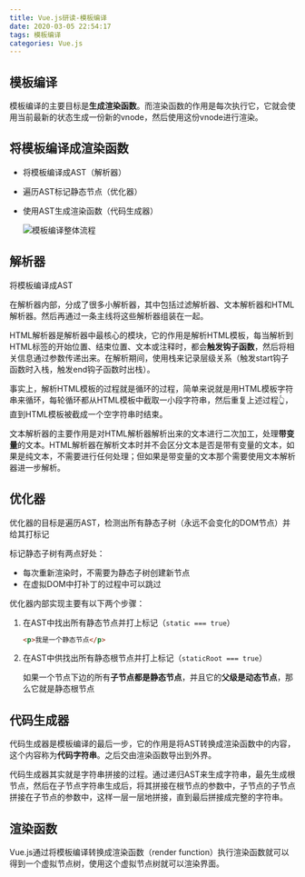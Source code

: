 ```yaml
---
title: Vue.js研读-模板编译
date: 2020-03-05 22:54:17
tags: 模板编译
categories: Vue.js
---
```


## 模板编译

模板编译的主要目标是**生成渲染函数**。而渲染函数的作用是每次执行它，它就会使用当前最新的状态生成一份新的vnode，然后使用这份vnode进行渲染。

## 将模板编译成渲染函数

- 将模板编译成AST（解析器）

- 遍历AST标记静态节点（优化器）

- 使用AST生成渲染函数（代码生成器）

  ![模板编译整体流程](https://mrrsblog.oss-cn-shanghai.aliyuncs.com/%E6%A8%A1%E6%9D%BF%E7%BC%96%E8%AF%91-0.png)

## 解析器

将模板编译成AST

在解析器内部，分成了很多小解析器，其中包括过滤解析器、文本解析器和HTML解析器。然后再通过一条主线将这些解析器组装在一起。

HTML解析器是解析器中最核心的模块，它的作用是解析HTML模板，每当解析到HTML标签的开始位置、结束位置、文本或注释时，都会**触发钩子函数**，然后将相关信息通过参数传递出来。在解析期间，使用栈来记录层级关系（触发start钩子函数时入栈，触发end钩子函数时出栈）。

事实上，解析HTML模板的过程就是循环的过程，简单来说就是用HTML模板字符串来循环，每轮循环都从HTML模板中截取一小段字符串，然后重复上述过程👆，直到HTML模板被截成一个空字符串时结束。

文本解析器的主要作用是对HTML解析器解析出来的文本进行二次加工，处理**带变量**的文本。HTML解析器在解析文本时并不会区分文本是否是带有变量的文本，如果是纯文本，不需要进行任何处理；但如果是带变量的文本那个需要使用文本解析器进一步解析。

## 优化器

优化器的目标是遍历AST，检测出所有静态子树（永远不会变化的DOM节点）并给其打标记

标记静态子树有两点好处：

- 每次重新渲染时，不需要为静态子树创建新节点
- 在虚拟DOM中打补丁的过程中可以跳过

优化器内部实现主要有以下两个步骤：

1. 在AST中找出所有静态节点并打上标记（`static === true`）

   ```html
   <p>我是一个静态节点</p>
   ```

2. 在AST中供找出所有静态根节点并打上标记（`staticRoot === true`）

   如果一个节点下边的所有**子节点都是静态节点**，并且它的**父级是动态节点**，那么它就是静态根节点

## 代码生成器

代码生成器是模板编译的最后一步，它的作用是将AST转换成渲染函数中的内容，这个内容称为**代码字符串**。之后交由渲染函数导出到外界。

代码生成器其实就是字符串拼接的过程。通过递归AST来生成字符串，最先生成根节点，然后在子节点字符串生成后，将其拼接在根节点的参数中，子节点的子节点拼接在子节点的参数中，这样一层一层地拼接，直到最后拼接成完整的字符串。

## 渲染函数

Vue.js通过将模板编译转换成渲染函数（render function）执行渲染函数就可以得到一个虚拟节点树，使用这个虚拟节点树就可以渲染界面。